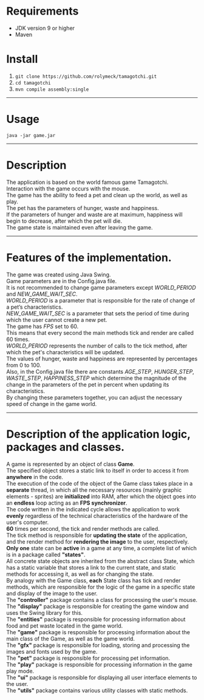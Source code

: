# Requirements
- JDK version 9 or higher
- Maven

# Install
1. `git clone https://github.com/rolymeck/tamagotchi.git`
2. `cd tamagotchi`
3. `mvn compile assembly:single`
***

# Usage
`java -jar game.jar`
***

# Description
The application is based on the world famous game Tamagotchi.  
Interaction with the game occurs with the mouse.  
The game has the ability to feed a pet and clean up the world, as well as play.  
The pet has the parameters of hunger, waste and happiness.  
If the parameters of hunger and waste are at maximum, happiness will begin to decrease, after which the pet will die.  
The game state is maintained even after leaving the game.  
***  

# Features of the implementation.  
 The game was created using Java Swing.  
 Game parameters are in the Config.java file.  
 It is not recommended to change game parameters except _WORLD_PERIOD_ and _NEW_GAME_WAIT_SEC_.  
 _WORLD_PERIOD_ is a parameter that is responsible for the rate of change of a pet’s characteristics.  
 _NEW_GAME_WAIT_SEC_ is a parameter that sets the period of time during which the user cannot create a new pet.  
 The game has _FPS_ set to 60.  
 This means that every second the main methods tick and render are called 60 times.  
 _WORLD_PERIOD_ represents the number of calls to the tick method, after which the pet's characteristics will be updated.  
 The values ​​of hunger, waste and happiness are represented by percentages from 0 to 100.  
 Also, in the Config.java file there are constants _AGE_STEP_, _HUNGER_STEP_, _WASTE_STEP_, _HAPPINESS_STEP_ which determine the magnitude of the change in the parameters of the pet in percent when updating its characteristics.  
 By changing these parameters together, you can adjust the necessary speed of change in the game world.  
 ***  
 
 # Description of the application logic, packages and classes.  
 A game is represented by an object of class **Game**.  
 The specified object stores a static link to itself in order to access it from **anywhere** in the code.  
 The execution of the code of the object of the Game class takes place in a **separate** thread, in which all the necessary resources (mainly graphic elements - sprites) are **initialized** into RAM, after which the object goes into an **endless** loop acting as an **FPS synchronizer**.  
 The code written in the indicated cycle allows the application to work **evenly** regardless of the technical characteristics of the hardware of the user's computer.  
 **60** times per second, the tick and render methods are called.  
 The tick method is responsible for **updating the state** of the application, and the render method for **rendering the image** to the user, respectively.  
 **Only one** state can be **active** in a game at any time, a complete list of which is in a package called **"states"**.  
 All concrete state objects are inherited from the abstract class State, which has a static variable that stores a link to the current state, and static methods for accessing it, as well as for changing the state.  
 By analogy with the Game class, **each** State class has tick and render methods, which are responsible for the logic of the game in a specific state and display of the image to the user.  
 The **"controller"** package contains a class for processing the user's mouse.  
 The **"display"** package is responsible for creating the game window and uses the Swing library for this.  
 The **"entities"** package is responsible for processing information about food and pet waste located in the game world.  
 The **"game"** package is responsible for processing information about the main class of the Game, as well as the game world.  
 The **"gfx"** package is responsible for loading, storing and processing the images and fonts used by the game.  
 The **"pet"** package is responsible for processing pet information.  
 The **"play"** package is responsible for processing information in the game play mode.  
 The **"ui"** package is responsible for displaying all user interface elements to the user.  
 The **"utils"** package contains various utility classes with static methods.  
